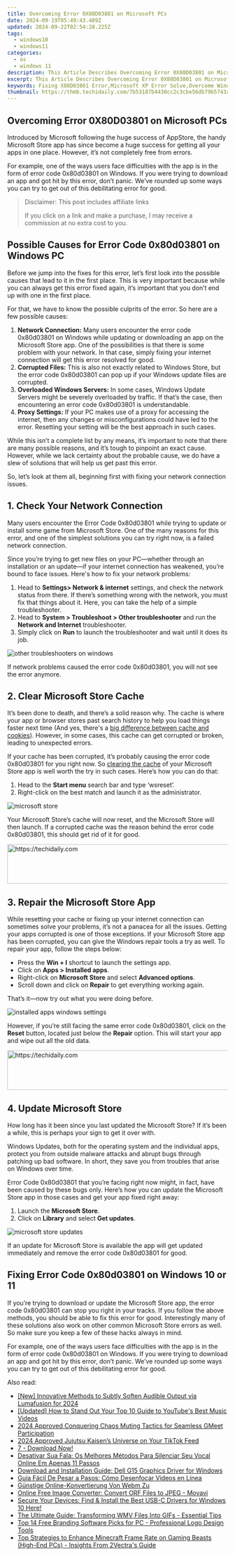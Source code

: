 ```yaml
---
title: Overcoming Error 0X80D03801 on Microsoft PCs
date: 2024-09-19T05:49:43.489Z
updated: 2024-09-22T02:54:28.225Z
tags:
  - windows10
  - windows11
categories:
  - os
  - windows 11
description: This Article Describes Overcoming Error 0X80D03801 on Microsoft PCs
excerpt: This Article Describes Overcoming Error 0X80D03801 on Microsoft PCs
keywords: Fixing X80D03801 Error,Microsoft XP Error Solve,Overcome Windows Error Code,Microsoft PC Error 0X80D03801,Troubleshoot X80D03801 Issue,Resolving XP Error 0X80D03801,Eliminate Microsoft Error 0X80D03801
thumbnail: https://thmb.techidaily.com/7b53187b4430cc2c3cbe56db79b5743ab13bdfc8c137447758d708535575ea61.png
---
```


## Overcoming Error 0X80D03801 on Microsoft PCs

 Introduced by Microsoft following the huge success of AppStore, the handy Microsoft Store app has since become a huge success for getting all your apps in one place. However, it’s not completely free from errors.

 For example, one of the ways users face difficulties with the app is in the form of error code 0x80d03801 on Windows. If you were trying to download an app and got hit by this error, don’t panic. We’ve rounded up some ways you can try to get out of this debilitating error for good.

>  Disclaimer: This post includes affiliate links
>
>  If you click on a link and make a purchase, I may receive a commission at no extra cost to you.
>

## Possible Causes for Error Code 0x80d03801 on Windows PC

 Before we jump into the fixes for this error, let’s first look into the possible causes that lead to it in the first place. This is very important because while you can always get this error fixed again, it’s important that you don’t end up with one in the first place.

 For that, we have to know the possible culprits of the error. So here are a few possible causes:

1. **Network Connection:** Many users encounter the error code 0x80d03801 on Windows while updating or downloading an app on the Microsoft Store app. One of the possibilities is that there is some problem with your network. In that case, simply fixing your internet connection will get this error resolved for good.
2. **Corrupted Files:** This is also not exactly related to Windows Store, but the error code 0x80d03801 can pop up if your Windows update files are corrupted.
3. **Overloaded Windows Servers:** In some cases, Windows Update Servers might be severely overloaded by traffic. If that’s the case, then encountering an error code 0x80d03801 is understandable.
4. **Proxy Settings:** If your PC makes use of a proxy for accessing the internet, then any changes or misconfigurations could have led to the error. Resetting your setting will be the best approach in such cases.

 While this isn’t a complete list by any means, it’s important to note that there are many possible reasons, and it’s tough to pinpoint an exact cause. However, while we lack certainty about the probable cause, we do have a slew of solutions that will help us get past this error.

 So, let’s look at them all, beginning first with fixing your network connection issues.

## 1\. Check Your Network Connection

 Many users encounter the Error Code 0x80d03801 while trying to update or install some game from Microsoft Store. One of the many reasons for this error, and one of the simplest solutions you can try right now, is a failed network connection.

 Since you’re trying to get new files on your PC—whether through an installation or an update—if your internet connection has weakened, you’re bound to face issues. Here's how to fix your network problems:

1. Head to **Settings> Network & internet** settings, and check the network status from there. If there’s something wrong with the network, you must fix that things about it. Here, you can take the help of a simple troubleshooter.
2. Head to **System > Troubleshoot > Other troubleshooter** and run the **Network and Internet** troubleshooter.
3. Simply click on **Run** to launch the troubleshooter and wait until it does its job.

![other troubleshooters on windows](https://static1.makeuseofimages.com/wordpress/wp-content/uploads/2023/07/other-troubleshooters-on-windows.jpg)

 If network problems caused the error code 0x80d03801, you will not see the error anymore.

## 2\. Clear Microsoft Store Cache

 It’s been done to death, and there’s a solid reason why. The cache is where your app or browser stores past search history to help you load things faster next time (And yes, there's a [big difference between cache and cookies](https://www.makeuseof.com/difference-cache-and-cookies/)). However, in some cases, this cache can get corrupted or broken, leading to unexpected errors.

 If your cache has been corrupted, it’s probably causing the error code 0x80d03801 for you right now. So [clearing the cache](https://www.makeuseof.com/windows-11-clear-caches/) of your Microsoft Store app is well worth the try in such cases. Here’s how you can do that:

1. Head to the **Start menu** search bar and type ‘wsreset’.
2. Right-click on the best match and launch it as the administrator.

![microsoft store](https://static1.makeuseofimages.com/wordpress/wp-content/uploads/2023/07/microsoft-store.jpg)

 Your Microsoft Store’s cache will now reset, and the Microsoft Store will then launch. If a corrupted cache was the reason behind the error code 0x80d03801, this should get rid of it for good.

<!-- affiliate ads begin -->
<a href="https://appsumo.8odi.net/c/5597632/2052063/7443" target="_top" id="2052063">
  <img src="//a.impactradius-go.com/display-ad/7443-2052063" border="0" alt="https://techidaily.com" width="728" height="90"/>
</a>
<img height="0" width="0" src="https://appsumo.8odi.net/i/5597632/2052063/7443" style="position:absolute;visibility:hidden;" border="0" />
<!-- affiliate ads end -->

## 3\. Repair the Microsoft Store App

 While resetting your cache or fixing up your internet connection can sometimes solve your problems, it’s not a panacea for all the issues. Getting your apps corrupted is one of those exceptions. If your Microsoft Store app has been corrupted, you can give the Windows repair tools a try as well. To repair your app, follow the steps below:

* Press the **Win + I** shortcut to launch the settings app.
* Click on **Apps > Installed apps**.
* Right-click on **Microsoft Store** and select **Advanced options**.
* Scroll down and click on **Repair** to get everything working again.

 That’s it—now try out what you were doing before.

![installed apps windows settings](https://static1.makeuseofimages.com/wordpress/wp-content/uploads/2023/07/installed-apps-windows-settings.jpg)

 However, if you’re still facing the same error code 0x80d03801, click on the **Reset** button, located just below the **Repair** option. This will start your app and wipe out all the old data.

<!-- affiliate ads begin -->
<a href="https://ephamedtechinc.pxf.io/c/5597632/2137213/26400" target="_top" id="2137213">
  <img src="//a.impactradius-go.com/display-ad/26400-2137213" border="0" alt="https://techidaily.com" width="728" height="90"/>
</a>
<img height="0" width="0" src="https://ephamedtechinc.pxf.io/i/5597632/2137213/26400" style="position:absolute;visibility:hidden;" border="0" />
<!-- affiliate ads end -->

## 4\. Update Microsoft Store

 How long has it been since you last updated the Microsoft Store? If it’s been a while, this is perhaps your sign to get it over with.

 Windows Updates, both for the operating system and the individual apps, protect you from outside malware attacks and abrupt bugs through patching up bad software. In short, they save you from troubles that arise on Windows over time.

 Error Code 0x80d03801 that you’re facing right now might, in fact, have been caused by these bugs only. Here’s how you can update the Microsoft Store app in those cases and get your app fixed right away:

1. Launch the **Microsoft Store**.
2. Click on **Library** and select **Get updates**.

![microsoft store updates](https://static1.makeuseofimages.com/wordpress/wp-content/uploads/2023/07/microsoft-store-updates.jpg)

 If an update for Microsoft Store is available the app will get updated immediately and remove the error code 0x80d03801 for good.

## Fixing Error Code 0x80d03801 on Windows 10 or 11

 If you’re trying to download or update the Microsoft Store app, the error code 0x80d03801 can stop you right in your tracks. If you follow the above methods, you should be able to fix this error for good. Interestingly many of these solutions also work on other common Microsoft Store errors as well. So make sure you keep a few of these hacks always in mind.

 For example, one of the ways users face difficulties with the app is in the form of error code 0x80d03801 on Windows. If you were trying to download an app and got hit by this error, don’t panic. We’ve rounded up some ways you can try to get out of this debilitating error for good.

<ins class="adsbygoogle"
      style="display:block"
      data-ad-client="ca-pub-7571918770474297"
      data-ad-slot="8358498916"
      data-ad-format="auto"
      data-full-width-responsive="true"></ins>
    

<span class="atpl-alsoreadstyle">Also read:</span>
<div><ul>
<li><a href="https://fox-links.techidaily.com/new-innovative-methods-to-subtly-soften-audible-output-via-lumafusion-for-2024/"><u>[New] Innovative Methods to Subtly Soften Audible Output via Lumafusion for 2024</u></a></li>
<li><a href="https://facebook-video-share.techidaily.com/updated-how-to-stand-out-your-top-10-guide-to-youtubes-best-music-videos/"><u>[Updated] How to Stand Out Your Top 10 Guide to YouTube's Best Music Videos</u></a></li>
<li><a href="https://screen-recording.techidaily.com/2024-approved-conquering-chaos-muting-tactics-for-seamless-gmeet-participation/"><u>2024 Approved Conquering Chaos Muting Tactics for Seamless GMeet Participation</u></a></li>
<li><a href="https://tiktok-video-recordings.techidaily.com/2024-approved-jujutsu-kaisens-universe-on-your-tiktok-feed/"><u>2024 Approved Jujutsu Kaisen’s Universe on Your TikTok Feed</u></a></li>
<li><a href="https://win11-tips.techidaily.com/7-download-now/"><u>7 - Download Now!</u></a></li>
<li><a href="https://win11-tips.techidaily.com/desativar-sua-fala-os-melhores-metodos-para-silenciar-seu-vocal-online-em-apenas-11-passos/"><u>Desativar Sua Fala: Os Melhores Métodos Para Silenciar Seu Vocal Online Em Apenas 11 Passos</u></a></li>
<li><a href="https://win-amazing.techidaily.com/download-and-installation-guide-dell-g15-graphics-driver-for-windows/"><u>Download and Installation Guide: Dell G15 Graphics Driver for Windows</u></a></li>
<li><a href="https://win11-tips.techidaily.com/guia-facil-de-pesar-a-pasos-como-desenfocar-videos-en-linea/"><u>Guía Fácil De Pesar a Pasos: Cómo Desenfocar Videos en Línea</u></a></li>
<li><a href="https://win11-tips.techidaily.com/gunstige-online-konvertierung-von-webm-zu/"><u>Günstige Online-Konvertierung Von Webm Zu</u></a></li>
<li><a href="https://win11-tips.techidaily.com/online-free-image-converter-convert-orf-files-to-jpeg-movavi/"><u>Online Free Image Converter: Convert ORF Files to JPEG - Movavi</u></a></li>
<li><a href="https://hardware-updates.techidaily.com/secure-your-devices-find-and-install-the-best-usb-c-drivers-for-windows-10-here/"><u>Secure Your Devices: Find & Install the Best USB-C Drivers for Windows 10 Here!</u></a></li>
<li><a href="https://media-tips.techidaily.com/the-ultimate-guide-transforming-wmv-files-into-gifs-essential-tips/"><u>The Ultimate Guide: Transforming WMV Files Into GIFs - Essential Tips</u></a></li>
<li><a href="https://win11-tips.techidaily.com/top-14-free-branding-software-picks-for-pc-professional-logo-design-tools/"><u>Top 14 Free Branding Software Picks for PC - Professional Logo Design Tools</u></a></li>
<li><a href="https://tech-haven.techidaily.com/top-strategies-to-enhance-minecraft-frame-rate-on-gaming-beasts-high-end-pcs-insights-from-2vectras-guide/"><u>Top Strategies to Enhance Minecraft Frame Rate on Gaming Beasts (High-End PCs) - Insights From 2Vectra's Guide</u></a></li>
</ul></div>


